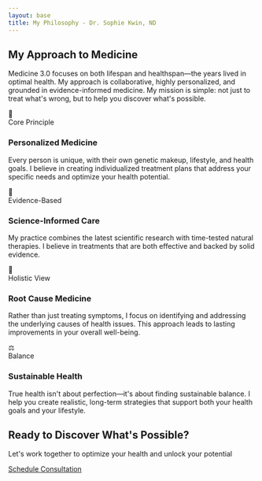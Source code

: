 ```yaml
---
layout: base
title: My Philosophy - Dr. Sophie Kwin, ND
---
```


<div class="content-section">

## My Approach to Medicine

Medicine 3.0 focuses on both lifespan and healthspan—the years lived in optimal health. My approach is collaborative, highly personalized, and grounded in evidence-informed medicine. My mission is simple: not just to treat what's wrong, but to help you discover what's possible.

</div>

<div class="content-grid">

  <div class="card">
    <div class="card-image">🎯</div>
    <div class="card-content">
      <div class="card-meta">Core Principle</div>
      <h3>Personalized Medicine</h3>
      <p>Every person is unique, with their own genetic makeup, lifestyle, and health goals. I believe in creating individualized treatment plans that address your specific needs and optimize your health potential.</p>
    </div>
  </div>

  <div class="card">
    <div class="card-image">🔬</div>
    <div class="card-content">
      <div class="card-meta">Evidence-Based</div>
      <h3>Science-Informed Care</h3>
      <p>My practice combines the latest scientific research with time-tested natural therapies. I believe in treatments that are both effective and backed by solid evidence.</p>
    </div>
  </div>

  <div class="card">
    <div class="card-image">🌱</div>
    <div class="card-content">
      <div class="card-meta">Holistic View</div>
      <h3>Root Cause Medicine</h3>
      <p>Rather than just treating symptoms, I focus on identifying and addressing the underlying causes of health issues. This approach leads to lasting improvements in your overall well-being.</p>
    </div>
  </div>

  <div class="card">
    <div class="card-image">⚖️</div>
    <div class="card-content">
      <div class="card-meta">Balance</div>
      <h3>Sustainable Health</h3>
      <p>True health isn't about perfection—it's about finding sustainable balance. I help you create realistic, long-term strategies that support both your health goals and your lifestyle.</p>
    </div>
  </div>

</div>

<div class="cta-section">
  <h2>Ready to Discover What's Possible?</h2>
  <p>Let's work together to optimize your health and unlock your potential</p>
  <a href="/bookings/" class="btn">Schedule Consultation</a>
</div>